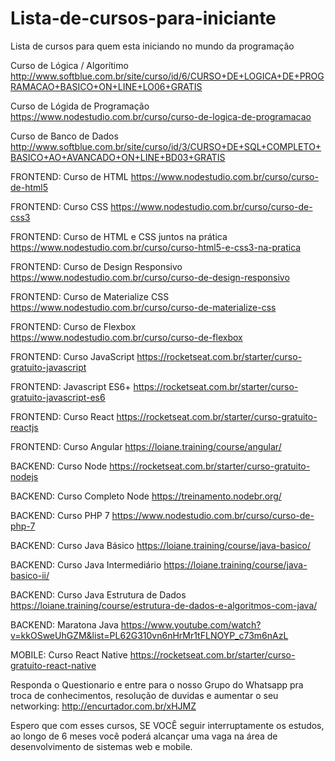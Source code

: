 # Lista-de-cursos-para-iniciante
Lista de cursos para quem esta iniciando no mundo da programação 

Curso de Lógica / Algorítimo
http://www.softblue.com.br/site/curso/id/6/CURSO+DE+LOGICA+DE+PROGRAMACAO+BASICO+ON+LINE+LO06+GRATIS

Curso de Lógida de Programação
https://www.nodestudio.com.br/curso/curso-de-logica-de-programacao

Curso de Banco de Dados
http://www.softblue.com.br/site/curso/id/3/CURSO+DE+SQL+COMPLETO+BASICO+AO+AVANCADO+ON+LINE+BD03+GRATIS

FRONTEND: Curso de HTML
https://www.nodestudio.com.br/curso/curso-de-html5

FRONTEND: Curso CSS
https://www.nodestudio.com.br/curso/curso-de-css3

FRONTEND: Curso de HTML e CSS juntos na prática
https://www.nodestudio.com.br/curso/curso-html5-e-css3-na-pratica

FRONTEND: Curso de Design Responsivo
https://www.nodestudio.com.br/curso/curso-de-design-responsivo

FRONTEND: Curso de Materialize CSS
https://www.nodestudio.com.br/curso/curso-de-materialize-css

FRONTEND: Curso de Flexbox
https://www.nodestudio.com.br/curso/curso-de-flexbox

FRONTEND: Curso JavaScript
https://rocketseat.com.br/starter/curso-gratuito-javascript

FRONTEND: Javascript ES6+
https://rocketseat.com.br/starter/curso-gratuito-javascript-es6

FRONTEND: Curso React
https://rocketseat.com.br/starter/curso-gratuito-reactjs

FRONTEND: Curso Angular
https://loiane.training/course/angular/

BACKEND: Curso Node
https://rocketseat.com.br/starter/curso-gratuito-nodejs

BACKEND: Curso Completo Node
https://treinamento.nodebr.org/

BACKEND: Curso PHP 7
https://www.nodestudio.com.br/curso/curso-de-php-7

BACKEND: Curso Java Básico
https://loiane.training/course/java-basico/

BACKEND: Curso Java Intermediário
https://loiane.training/course/java-basico-ii/

BACKEND: Curso Java Estrutura de Dados
https://loiane.training/course/estrutura-de-dados-e-algoritmos-com-java/

BACKEND: Maratona Java
https://www.youtube.com/watch?v=kkOSweUhGZM&list=PL62G310vn6nHrMr1tFLNOYP_c73m6nAzL

MOBILE: Curso React Native
https://rocketseat.com.br/starter/curso-gratuito-react-native

Responda o Questionario e entre para o nosso Grupo do Whatsapp pra troca de conhecimentos, resolução de duvidas e aumentar o  seu networking:
http://encurtador.com.br/xHJMZ

 
Espero que com esses cursos, SE VOCÊ seguir interruptamente os estudos, ao longo de 6 meses você poderá alcançar uma vaga na área de desenvolvimento de sistemas web e mobile.
 

